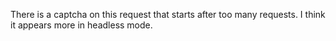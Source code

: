 There is a captcha on this request that starts after too many requests. 
I think it appears more in headless mode.
